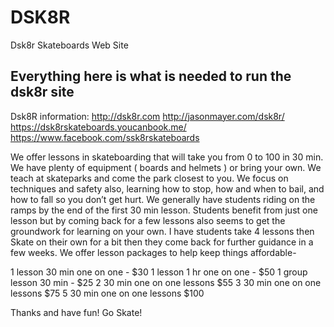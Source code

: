  # DSK8R
Dsk8r Skateboards Web Site
## Everything here is what is needed to run the dsk8r site ##


Dsk8R information:
http://dsk8r.com
http://jasonmayer.com/dsk8r/
https://dsk8rskateboards.youcanbook.me/
https://www.facebook.com/ssk8rskateboards


We offer lessons in skateboarding that will take you from 0 to 100 in 30 min. We have plenty of equipment ( boards and helmets ) or bring your own. We teach at skateparks and come the park closest to you. We focus on techniques and safety also, learning how to stop, how and when to bail, and how to fall so you don’t get hurt. We generally have students riding on the ramps by the end of the first 30 min lesson. Students benefit from just one lesson but by coming back for a few lessons also seems to get the groundwork for learning on your own. I have students take 4 lessons then Skate on their own for a bit then they come back for further guidance in a few weeks. 
We offer lesson packages to help keep things affordable- 



1 lesson 30 min one on one - $30
1 lesson 1 hr one on one - $50
1 group lesson 30 min - $25
2 30 min one on one lessons $55
3 30 min one on one lessons $75
5 30 min one on one lessons $100

Thanks and have fun! Go Skate!

